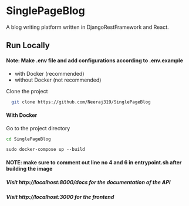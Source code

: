 # SinglePageBlog

A blog writing platform written in DjangoRestFramework and React.

## Run Locally

#### Note: Make .env file and add configurations according to .env.example

- with Docker (recommended)
- without Docker (not recommended)

Clone the project

```bash
  git clone https://github.com/Neeraj319/SinglePageBlog
```

#### With Docker

Go to the project directory

```bash
cd SinglePageBlog
```

```
sudo docker-compose up --build
```

#### NOTE: make sure to comment out line no 4 and 6 in entrypoint.sh after building the image  



##### Visit http://localhost:8000/docs for the documentation of the API
##### Visit http://localhost:3000 for the frontend